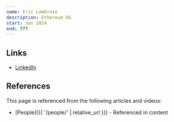 ```yaml
---
name: Eric Lombrozo
description: Ethereum OG
start: Jan 2014
end: ???
---
```


## Links
- [LinkedIn](https://www.linkedin.com/in/ericlombrozo/)

## References

This page is referenced from the following articles and videos:

- [People]({{ '/people/' | relative_url }}) - Referenced in content